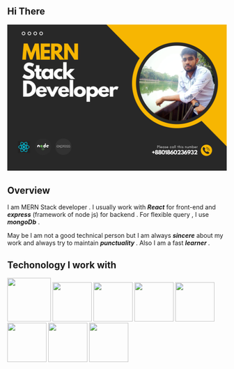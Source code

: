 ## Hi There

![The San Juan Mountains are beautiful!](/images/banner.png "San Juan Mountains")
 

 ## Overview

 <p>
  I am MERN Stack developer . I usually work with <em><strong>React</strong></em> for front-end and <em><strong>express</strong></em> (framework of node js) for backend . For flexible query , I use <em><strong>mongoDb</strong></em> .

  May be I am not a good technical person but I am always <em><strong>sincere</strong></em>  about my work and always try to maintain <em><strong> punctuality </strong></em>. Also I am a fast <em><strong>learner </strong></em>. 
 </p>


 ## Techonology I work with

 <div>
 <img src="https://cdn.pixabay.com/photo/2017/08/05/11/16/logo-2582748_960_720.png" width="100" height="100">
 <img src="https://upload.wikimedia.org/wikipedia/commons/thumb/6/62/CSS3_logo.svg/2048px-CSS3_logo.svg.png" width="90" height="90">
 <img src="https://res.cloudinary.com/practicaldev/image/fetch/s--6ebjy0LI--/c_imagga_scale,f_auto,fl_progressive,h_1080,q_auto,w_1080/https://dev-to-uploads.s3.amazonaws.com/uploads/articles/dxy1c2bvl6odeo52dodk.jpg" width="90" height="90">
 <img src="https://upload.wikimedia.org/wikipedia/commons/thumb/6/6a/JavaScript-logo.png/640px-JavaScript-logo.png" width="90" height="90">
 <img src="https://cdn.freebiesupply.com/logos/large/2x/react-1-logo-png-transparent.png" width="90" height="90">
 <img src="https://w7.pngwing.com/pngs/925/447/png-transparent-express-js-node-js-javascript-mongodb-node-js-text-trademark-logo.png" width="90" height="90">
 <img src="https://seeklogo.com/images/N/nodejs-logo-D26404F360-seeklogo.com.png?v=638179441440000000" width="90" height="90">
 <img src="https://pbs.twimg.com/profile_images/1452637606559326217/GFz_P-5e_400x400.png" width="90" height="90">
 </div>

